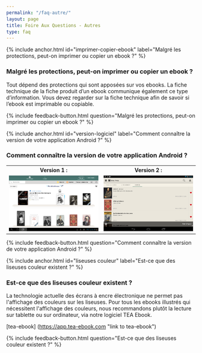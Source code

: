 ```yaml
---
permalink: "/faq-autre/"
layout: page
title: Foire Aux Questions - Autres
type: faq
---
```


{% include anchor.html id="imprimer-copier-ebook" label="Malgré les protections, peut-on imprimer ou copier un ebook ?" %}

### Malgré les protections, peut-on imprimer ou copier un ebook ?

Tout dépend des protections qui sont apposées sur vos ebooks. La fiche technique de la fiche produit d’un ebook communique également ce type d’information. Vous devez regarder sur la fiche technique afin de savoir si l’ebook est imprimable ou copiable.

{% include feedback-button.html question="Malgré les protections, peut-on imprimer ou copier un ebook ?" %}

{% include anchor.html id="version-logiciel" label="Comment connaître la version de votre application Android ?" %}

### Comment connaître la version de votre application Android ?

<table>
  <tr>
    <th>Version 1 :</th>
    <th>Version 2 :</th>
  </tr>
  <tr>
    <td><img src="/images/index-info-1.png" alt=""></td>
    <td><img src="/images/index-info-2.png" alt=""></td>
  </tr>
</table>

{% include feedback-button.html question="Comment connaître la version de votre application Android ?" %}

{% include anchor.html id="liseuses couleur" label="Est-ce que des liseuses couleur existent ?" %}

### Est-ce que des liseuses couleur existent ?

La technologie actuelle des écrans à encre électronique ne permet pas l'affichage des couleurs sur les liseuses.
Pour tous les ebooks illustrés qui nécessitent l'affichage des couleurs, nous recommandons plutôt la lecture sur tablette ou sur ordinateur, via notre logiciel TEA Ebook.

[tea-ebook] (https://app.tea-ebook.com "link to tea-ebook")

{% include feedback-button.html question="Est-ce que des liseuses couleur existent ?" %}
